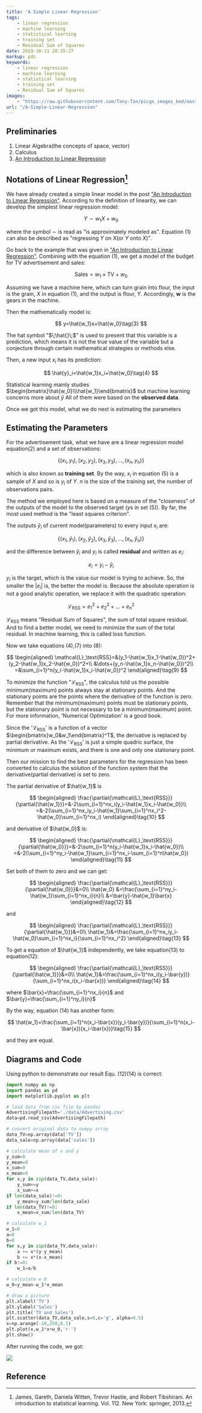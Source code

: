 ```yaml
---
title: 'A Simple Linear Regression'
tags:
    - linear regression
    - machine learning
    - statistical learning
    - training set
    - Residual Sum of Squares
date: 2019-10-11 20:35:27
markup: pdc
keywords:
    - linear regression
    - machine learning
    - statistical learning
    - training set
    - Residual Sum of Squares
images: 
    - "https://raw.githubusercontent.com/Tony-Tan/picgo_images_bed/master/2022_04_24_19_41_LinearRegression.png"
url: "/A-Simple-Linear-Regression"
---
```



## Preliminaries
1. Linear Algebra(the concepts of space, vector)
2. Calculus
3. [An Introduction to Linear Regression](https://anthony-tan.com/An-Introduction-to-Linear-Regression/)

## Notations of Linear Regression[^1]

We have already created a simple linear model in the post ["An Introduction to Linear Regression"](https://anthony-tan.com/ml-introduction_to_linear_regression/). According to the definition of linearity, we can develop the simplest linear regression model:

$$
Y\sim w_1X+w_0\tag{1}
$$

where the symbol $\sim$ is read as "is approximately modeled as". Equation (1) can also be described as "regressing $Y$ on $X$(or $Y$ onto $X$)".

Go back to the example that was given in ["An Introduction to Linear Regression"](https://anthony-tan.com/ml-introduction_to_linear_regression/). Combining with the equation (1), we get a model of the budget for TV advertisement and sales:

$$
\text{Sales}=w_1\times \text{TV}+ w_0\tag{2}
$$

Assuming we have a machine here, which can turn grain into flour, the input is the grain, $X$ in equation (1), and the output is flour, $Y$. Accordingly, $\mathbf{w}$ is the gears in the machine.

Then the mathematically model is:

$$
y=\hat{w_1}x+\hat{w_0}\tag{3}
$$

The hat symbol "$\;\hat{}\;$" is used to present that this variable is a prediction, which means it is not the true value of the variable but a conjecture through certain mathematical strategies or methods else.

Then, a new input $x_i$ has its prediction:

$$
\hat{y}_i=\hat{w_1}x_i+\hat{w_0}\tag{4}
$$

Statistical learning mainly studies $\begin{bmatrix}\hat{w_0}\\\hat{w_1}\end{bmatrix}$ but machine learning concerns more about $\hat{y}$ 
All of them were based on the **observed data**. 

Once we got this model, what we do next is estimating the parameters

## Estimating the Parameters

For the advertisement task, what we have are a linear regression model equation(2) and a set of observations:

$$
\{(x_1,y_1),(x_2,y_2),(x_3,y_3),\dots,(x_n,y_n)\}\tag{5}
$$

which is also known as **training set**. By the way, $x_i$ in equation (5) is a sample of $X$ and so is $y_i$ of $Y$. $n$ is the size of the training set, the number of observations pairs.

The method we employed here is based on a measure of the "closeness" of the outputs of the model to the observed target ($y$s in set (5)). By far, the most used method is the "least squares criterion".

The outputs $\hat{y}_i$ of current model(parameters) to every input $x_i$ are:

$$
\{(x_1,\hat{y}_1),(x_2,\hat{y}_2),(x_3,\hat{y}_3),\dots,(x_n,\hat{y}_n)\}\tag{6}
$$

and the difference between $\hat{y}_i$ and $y_i$ is called **residual** and written as $e_i$:

$$
e_i=y_i-\hat{y}_i\tag{7}
$$

$y_i$ is the target, which is the value our model is trying to achieve. So, the smaller the $|e_i|$ is, the better the model is. Because the absolute operation is not a good analytic operation, we replace it with the quadratic operation:

$$
\mathcal{L}_\text{RSS}=e_1^2+e_2^2+\dots+e_n^2\tag{8}
$$

$\mathcal{L}_\text{RSS}$ means "Residual Sum of Squares", the sum of total square residual. And to find a better model, we need to minimize the sum of the total residual. In machine learning, this is called loss function.

Now we take equations (4),(7) into (8):

$$
\begin{aligned}
\mathcal{L}_\text{RSS}=&(y_1-\hat{w_1}x_1-\hat{w_0})^2+(y_2-\hat{w_1}x_2-\hat{w_0})^2+\\
&\dots+(y_n-\hat{w_1}x_n-\hat{w_0})^2\\
=&\sum_{i=1}^n(y_i-\hat{w_1}x_i-\hat{w_0})^2
\end{aligned}\tag{9}
$$

To minimize the function "$\mathcal{L}_\text{RSS}$", the calculus told us the possible minimum(maximum) points always stay at stationary points. And the stationary points are the points where the derivative of the function is zero. Remember that the minimum(maximum) points must be stationary points, but the stationary point is not necessary to be a minimum(maximum) point. For more information, 'Numerical Optimization' is a good book.

Since the '$\mathcal{L}_\text{RSS}$' is a function of a vector $\begin{bmatrix}w_0&w_1\end{bmatrix}^T$, the derivative is replaced by partial derivative. As the '$\mathcal{L}_\text{RSS}$' is just a simple quadric surface, the minimum or maximum exists, and there is one and only one stationary point. 

Then our mission to find the best parameters for the regression has been converted to calculus the solution of the function system that the derivative(partial derivative) is set to zero.

The partial derivative of $\hat{w_1}$ is 

$$
\begin{aligned}
\frac{\partial{\mathcal{L}_\text{RSS}}}{\partial{\hat{w_1}}}=&-2\sum_{i=1}^nx_i(y_i-\hat{w_1}x_i-\hat{w_0})\\
=&-2(\sum_{i=1}^nx_iy_i-\hat{w_1}\sum_{i=1}^nx_i^2-\hat{w_0}\sum_{i=1}^nx_i)
\end{aligned}\tag{10}
$$

and derivative of $\hat{w_0}$ is: 

$$
\begin{aligned}
\frac{\partial{\mathcal{L}_\text{RSS}}}{\partial{\hat{w_0}}}=&-2\sum_{i=1}^n(y_i-\hat{w_1}x_i-\hat{w_0})\\
=&-2(\sum_{i=1}^ny_i-\hat{w_1}\sum_{i=1}^nx_i-\sum_{i=1}^n\hat{w_0})
\end{aligned}\tag{11}
$$

Set both of them to zero and we can get:

$$
\begin{aligned}
\frac{\partial{\mathcal{L}_\text{RSS}}}{\partial{\hat{w_0}}}&=0\\
\hat{w_0}
&=\frac{\sum_{i=1}^ny_i-\hat{w_1}\sum_{i=1}^nx_i}{n}\\
&=\bar{y}-\hat{w_1}\bar{x}
\end{aligned}\tag{12}
$$

and 

$$
\begin{aligned}
\frac{\partial{\mathcal{L}_\text{RSS}}}{\partial{\hat{w_1}}}&=0\\
\hat{w_1}&=\frac{\sum_{i=1}^nx_iy_i-\hat{w_0}\sum_{i=1}^nx_i}{\sum_{i=1}^nx_i^2}
\end{aligned}\tag{13}
$$

To get a equation of $\hat{w_1}$ independently, we take equation(13) to equation(12):

$$
\begin{aligned}
\frac{\partial{\mathcal{L}_\text{RSS}}}{\partial{\hat{w_1}}}&=0\\
\hat{w_1}&=\frac{\sum_{i=1}^nx_i(y_i-\bar{y})}{\sum_{i=1}^nx_i(x_i-\bar{x})}
\end{aligned}\tag{14}
$$

where $\bar{x}=\frac{\sum_{i=1}^nx_i}{n}$ and $\bar{y}=\frac{\sum_{i=1}^ny_i}{n}$

By the way, equation (14) has another form:

$$
\hat{w_1}=\frac{\sum_{i=1}^n(x_i-\bar{x})(y_i-\bar{y})}{\sum_{i=1}^n(x_i-\bar{x})(x_i-\bar{x})}\tag{15}
$$

and they are equal.

## Diagrams and Code

Using python to demonstrate our result Equ. (12)(14) is correct:

``` python
import numpy as np
import pandas as pd
import matplotlib.pyplot as plt

# load data from csv file by pandas
AdvertisingFilepath='./data/Advertising.csv'
data=pd.read_csv(AdvertisingFilepath)

# convert original data to numpy array
data_TV=np.array(data['TV'])
data_sale=np.array(data['sales'])

# calculate mean of x and y
y_sum=0
y_mean=0
x_sum=0
x_mean=0
for x,y in zip(data_TV,data_sale):
    y_sum+=y
    x_sum+=x
if len(data_sale)!=0:
    y_mean=y_sum/len(data_sale)
if len(data_TV)!=0:
    x_mean=x_sum/len(data_TV)

# calculate w_1
w_1=0
a=0
b=0
for x,y in zip(data_TV,data_sale):
    a += x*(y-y_mean)
    b += x*(x-x_mean)
if b!=0:
    w_1=a/b

# calculate w_0
w_0=y_mean-w_1*x_mean

# draw a picture
plt.xlabel('TV')
plt.ylabel('Sales')
plt.title('TV and Sales')
plt.scatter(data_TV,data_sale,s=8,c='g', alpha=0.5)
x=np.arange(-10,350,0.1)
plt.plot(x,w_1*x+w_0,'r-')
plt.show()
```

After running the code, we got:

![](https://raw.githubusercontent.com/Tony-Tan/picgo_images_bed/master/2022_04_24_19_45_LinearRegression.png)

## Reference
[^1]: James, Gareth, Daniela Witten, Trevor Hastie, and Robert Tibshirani. An introduction to statistical learning. Vol. 112. New York: springer, 2013.
